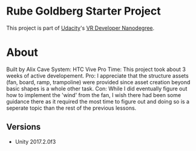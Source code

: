 # Rube Goldberg Starter Project

This project is part of [Udacity](https://www.udacity.com "Udacity - Be in demand")'s [VR Developer Nanodegree](https://www.udacity.com/course/vr-developer-nanodegree--nd017).

# About
Built by Alix Cave
System: HTC Vive Pro
Time: This project took about 3 weeks of active developement.
Pro: I appreciate that the structure assets (fan, board, ramp, trampoline) were provided since asset creation beyond basic shapes is a whole other task.
Con: While I did eventually figure out how to implement the 'wind' from the fan, I wish there had been some guidance there as it required the most time to figure out and doing so is a seperate topic than the rest of the previous lessons.

## Versions
- Unity 2017.2.0f3
